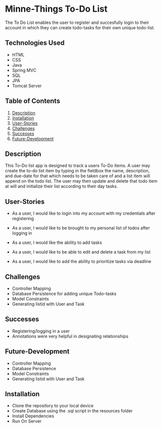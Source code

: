 # Minne-Things To-Do List

The To Do List  enables the user to register and succesfully login to their account in which they can create todo-tasks for their own unique todo-list.

## Technologies Used 

* HTML
* CSS 
* Java
* Spring MVC
* SQL
* JPA
* Tomcat Server

## Table of Contents 

1. [Description](#Description)
2. [Installation](#Installation)
3. [User-Stories](#User-Stories)
4. [Challenges](#Challenges)
5. [Successes](#Successes)
6. [Future-Development](#Future-Development)


## Description 

This To-Do list app is designed to track a users To-Do items. A user may create the to-do list item by typing in the fieldbox the name, description, and due-date for that which needs to be taken care of and a list item will append on the todo list. The user may then update and delete that todo item at will and initialize their list according to their day tasks.


## User-Stories

* As a user, I would like to login into my account with my credentials after registering

* As a user, I would like to be brought to my personal list of todos after logging in

* As a user, I would like the ability to add tasks

* As a user, I would like to be able to edit and delete a task from my list

* As a user, I would like to add the ability to prioritize tasks via deadline


## Challenges 
* Controller Mapping 
* Database Persistence for adding unique Todo-tasks
* Model Constraints
* Generating listid with User and Task


## Successes  
* Registering/logging in a user
* Annotations were very helpful in designating relationships 


## Future-Development  
* Controller Mapping 
* Database Persistence
* Model Constraints
* Generating listid with User and Task


## Installation 

* Clone the repository to your local device 
* Create Database using the .sql script in the resources folder 
* Install Dependencies
* Run On Server 

```




